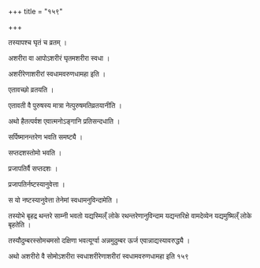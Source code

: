 +++
title = "१५९"

+++

 

तस्यापश्च घृतं च व्रतम् । 

अशरीरा वा आपोऽशरीरं घृतमशरीरा स्वधा । 

अशरीरेणाशरीरां स्वधामवरुणधामहा इति । 

एतावच्छो व्रतयति । 

एतावती वै पुरुषस्य मात्रा नेत्पुरुषमतिव्रतयानीति । 

अथो हैतत्पर्वश एवात्मनोऽङ्गानि प्रतिसन्दधाति । 

सर्पिष्मानन्तरेण भवति समष्ट्यै । 

सप्तदशस्तोमो भवति । 

प्रजापतिर्वै सप्तदशः । 

प्रजापतिर्नष्टस्यानुवेत्ता । 

स यो नष्टस्यानुवेत्ता तेनेमां स्वधामनुविन्दामेति । 

तस्योभे बृहद्र थन्तरे साम्नी भवतो यद्यस्मिल्ँ लोके रथन्तरेणानुविन्दाम
यद्यन्तरिक्षे वामदेव्येन यद्यमुष्मिल्ँ लोके बृहतेति । 

तस्यौदुम्बरस्सोमचमसो दक्षिणा भवत्यूर्ग्वा अन्नमुदुम्बर ऊर्ज
एवान्नाद्यस्यावरुद्ध्यै । 

अथो अशरीरो वै सोमोऽशरीरा स्वधाशरीरेणाशरीरां स्वधामवरुणधामहा इति १५९
